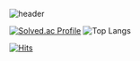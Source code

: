 ![header](https://capsule-render.vercel.app/api?type=waving&color=timeGradient&text=Welcome%20to%20Tayo's%20GitHub%20👋&animation=twinkling&fontSize=35&fontAlignY=40&fontAlign=70&height=250)

[![Solved.ac Profile](http://mazassumnida.wtf/api/generate_badge?boj=gch04407)](https://solved.ac/gch04407)
![Top Langs](https://github-readme-stats.vercel.app/api/top-langs/?username=tayo5712&layout=compact)

[![Hits](https://hits.seeyoufarm.com/api/count/incr/badge.svg?url=https%3A%2F%2Fgithub.com%2Ftayo5712&count_bg=%2379C83D&title_bg=%23555555&icon=&icon_color=%23E7E7E7&title=hits&edge_flat=false)](https://hits.seeyoufarm.com)
